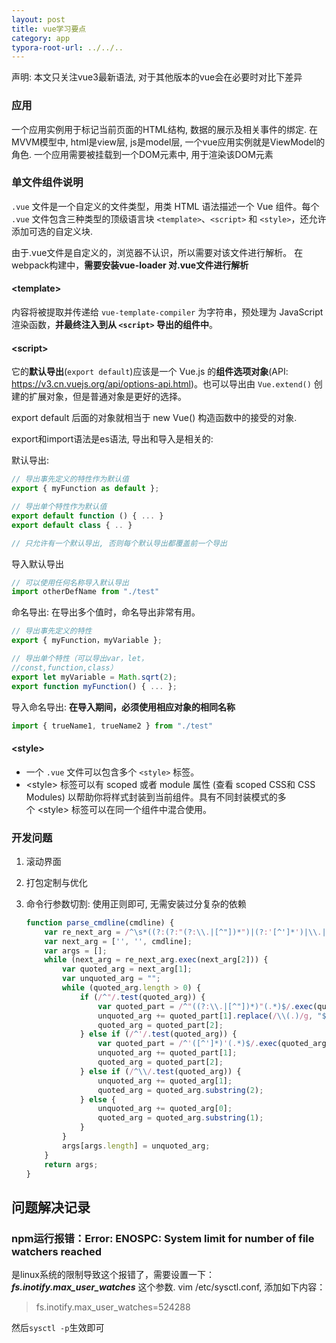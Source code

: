 ```yaml
---
layout: post
title: vue学习要点
category: app
typora-root-url: ../../..
---
```


声明: 本文只关注vue3最新语法, 对于其他版本的vue会在必要时对比下差异



### 应用

一个应用实例用于标记当前页面的HTML结构, 数据的展示及相关事件的绑定. 在MVVM模型中, html是view层, js是model层, 一个vue应用实例就是ViewModel的角色. 一个应用需要被挂载到一个DOM元素中, 用于渲染该DOM元素





### 单文件组件说明

`.vue` 文件是一个自定义的文件类型，用类 HTML 语法描述一个 Vue 组件。每个 `.vue` 文件包含三种类型的顶级语言块 `<template>`、`<script>` 和 `<style>`，还允许添加可选的自定义块.

由于.vue文件是自定义的，浏览器不认识，所以需要对该文件进行解析。 在webpack构建中，**需要安装vue-loader 对.vue文件进行解析**

#### \<template\>

内容将被提取并传递给 `vue-template-compiler` 为字符串，预处理为 JavaScript 渲染函数，**并最终注入到从 `<script>` 导出的组件中**。

#### \<script>

它的**默认导出**(`export default`)应该是一个 Vue.js 的**组件选项对象**(API: https://v3.cn.vuejs.org/api/options-api.html)。也可以导出由 `Vue.extend()` 创建的扩展对象，但是普通对象是更好的选择。

export default 后面的对象就相当于 new Vue() 构造函数中的接受的对象.

export和import语法是es语法, 导出和导入是相关的:

默认导出: 

```typescript
// 导出事先定义的特性作为默认值
export { myFunction as default };

// 导出单个特性作为默认值
export default function () { ... }
export default class { .. }

// 只允许有一个默认导出, 否则每个默认导出都覆盖前一个导出
```

导入默认导出

```typescript
// 可以使用任何名称导入默认导出
import otherDefName from "./test"
```

命名导出: 在导出多个值时，命名导出非常有用。

```typescript
// 导出事先定义的特性
export { myFunction，myVariable };

// 导出单个特性（可以导出var，let，
//const,function,class）
export let myVariable = Math.sqrt(2);
export function myFunction() { ... };
```

导入命名导出: **在导入期间，必须使用相应对象的相同名称**

```typescript
import { trueName1, trueName2 } from "./test"
```



#### \<style\>

- 一个 `.vue` 文件可以包含多个 `<style>` 标签。
- \<style\> 标签可以有 scoped 或者 module 属性 (查看 scoped CSS和 CSS Modules) 以帮助你将样式封装到当前组件。具有不同封装模式的多个 \<style\> 标签可以在同一个组件中混合使用。





### 开发问题

1. 滚动界面

2. 打包定制与优化

3. 命令行参数切割: 使用正则即可, 无需安装过分复杂的依赖

   ```js
   function parse_cmdline(cmdline) {
       var re_next_arg = /^\s*((?:(?:"(?:\\.|[^"])*")|(?:'[^']*')|\\.|\S)+)\s*(.*)$/;
       var next_arg = ['', '', cmdline];
       var args = [];
       while (next_arg = re_next_arg.exec(next_arg[2])) {
           var quoted_arg = next_arg[1];
           var unquoted_arg = "";
           while (quoted_arg.length > 0) {
               if (/^"/.test(quoted_arg)) {
                   var quoted_part = /^"((?:\\.|[^"])*)"(.*)$/.exec(quoted_arg);
                   unquoted_arg += quoted_part[1].replace(/\\(.)/g, "$1");
                   quoted_arg = quoted_part[2];
               } else if (/^'/.test(quoted_arg)) {
                   var quoted_part = /^'([^']*)'(.*)$/.exec(quoted_arg);
                   unquoted_arg += quoted_part[1];
                   quoted_arg = quoted_part[2];
               } else if (/^\\/.test(quoted_arg)) {
                   unquoted_arg += quoted_arg[1];
                   quoted_arg = quoted_arg.substring(2);
               } else {
                   unquoted_arg += quoted_arg[0];
                   quoted_arg = quoted_arg.substring(1);
               }
           }
           args[args.length] = unquoted_arg;
       }
       return args;
   }
   ```




## 问题解决记录

### npm运行报错：Error: ENOSPC: System limit for number of file watchers reached

是linux系统的限制导致这个报错了，需要设置一下：***fs.inotify.max_user_watches*** 这个参数. vim /etc/sysctl.conf, 添加如下内容：

> fs.inotify.max_user_watches=524288

然后`sysctl -p`生效即可



